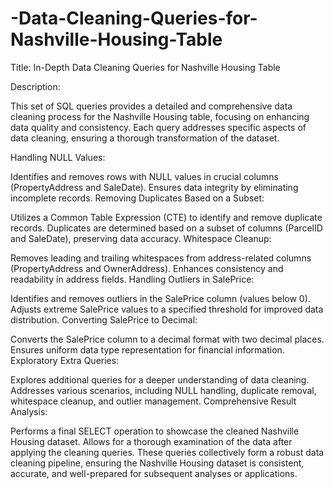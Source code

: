 # -Data-Cleaning-Queries-for-Nashville-Housing-Table
Title: In-Depth Data Cleaning Queries for Nashville Housing Table

Description:

This set of SQL queries provides a detailed and comprehensive data cleaning process for the Nashville Housing table, focusing on enhancing data quality and consistency. Each query addresses specific aspects of data cleaning, ensuring a thorough transformation of the dataset.

Handling NULL Values:

Identifies and removes rows with NULL values in crucial columns (PropertyAddress and SaleDate).
Ensures data integrity by eliminating incomplete records.
Removing Duplicates Based on a Subset:

Utilizes a Common Table Expression (CTE) to identify and remove duplicate records.
Duplicates are determined based on a subset of columns (ParcelID and SaleDate), preserving data accuracy.
Whitespace Cleanup:

Removes leading and trailing whitespaces from address-related columns (PropertyAddress and OwnerAddress).
Enhances consistency and readability in address fields.
Handling Outliers in SalePrice:

Identifies and removes outliers in the SalePrice column (values below 0).
Adjusts extreme SalePrice values to a specified threshold for improved data distribution.
Converting SalePrice to Decimal:

Converts the SalePrice column to a decimal format with two decimal places.
Ensures uniform data type representation for financial information.
Exploratory Extra Queries:

Explores additional queries for a deeper understanding of data cleaning.
Addresses various scenarios, including NULL handling, duplicate removal, whitespace cleanup, and outlier management.
Comprehensive Result Analysis:

Performs a final SELECT operation to showcase the cleaned Nashville Housing dataset.
Allows for a thorough examination of the data after applying the cleaning queries.
These queries collectively form a robust data cleaning pipeline, ensuring the Nashville Housing dataset is consistent, accurate, and well-prepared for subsequent analyses or applications.
